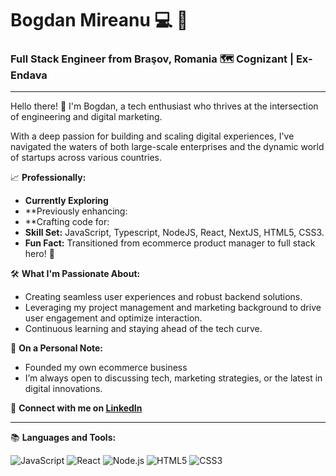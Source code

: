 # Bogdan Mireanu :computer: :rocket:

### Full Stack Engineer from Braşov, Romania :world_map: Cognizant | Ex-Endava 

---

Hello there! :wave: I'm Bogdan, a tech enthusiast who thrives at the intersection of engineering and digital marketing. 

With a deep passion for building and scaling digital experiences, I've navigated the waters of both large-scale enterprises and the dynamic world of startups across various countries.

📈 **Professionally:**

- **Currently Exploring** 
- **Previously enhancing:
- **Crafting code for:
- **Skill Set:** JavaScript, Typescript, NodeJS, React, NextJS, HTML5, CSS3.
- **Fun Fact:** Transitioned from ecommerce product manager to full stack hero! 🦸

🛠️ **What I'm Passionate About:**

- Creating seamless user experiences and robust backend solutions.
- Leveraging my project management and marketing background to drive user engagement and optimize interaction.
- Continuous learning and staying ahead of the tech curve.

🌱 **On a Personal Note:**

- Founded my own ecommerce business 
- I’m always open to discussing tech, marketing strategies, or the latest in digital innovations.

🔗 **Connect with me on [LinkedIn](https://www.linkedin.com/in/bogdan-dumitru-mireanu-32b63114)**

---

📚 **Languages and Tools:**

![JavaScript](https://img.shields.io/badge/-JavaScript-F7DF1E?style=flat-square&logo=javascript&logoColor=black)
![React](https://img.shields.io/badge/-React-61DAFB?style=flat-square&logo=react&logoColor=white)
![Node.js](https://img.shields.io/badge/-Node.js-339933?style=flat-square&logo=Node.js&logoColor=white)
![HTML5](https://img.shields.io/badge/-HTML5-E34F26?style=flat-square&logo=html5&logoColor=white)
![CSS3](https://img.shields.io/badge/-CSS3-1572B6?style=flat-square&logo=css3&logoColor=white)


